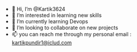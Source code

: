 - 👋 Hi, I’m @Kartik3624
- 👀 I’m interested in learning new skills
- 🌱 I’m currently learning Devops
- 💞️ I’m looking to collaborate on new projects
- 📫 you can reach me through my personal email : kartikpundir1@iclud.com
<!---
Kartik3624/Kartik3624 is a ✨ special ✨ repository because its `README.md` (this file) appears on your GitHub profile.
You can click the Preview link to take a look at your changes.
--->

